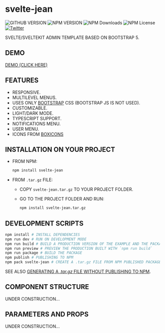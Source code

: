 # svelte-jean

![GITHUB VERSION](https://img.shields.io/github/package-json/v/joaquimnetocel/svelte-jean?label=github%20version&logo=github&color=lightgray) ![NPM VERSION](https://img.shields.io/npm/v/svelte-jean?color=red&logo=npm&label=npm%20version) ![NPM Downloads](https://img.shields.io/npm/dw/svelte-jean?color=red&label=npm%20downloads&logo=npm) ![NPM License](https://img.shields.io/npm/l/svelte-jean?color) [![Twitter](https://img.shields.io/twitter/follow/:twitterHandle.svg?style=social&label=@joaquimnetocel)](https://twitter.com/joaquimnetocel)

SVELTE/SVELTEKIT ADMIN TEMPLATE BASED ON BOOTSTRAP 5.

## DEMO

[DEMO (CLICK HERE)](https://www.google.com.br)

## FEATURES

* RESPONSIVE.
* MULTILEVEL MENUS.
* USES ONLY [BOOTSTRAP](https://getbootstrap.com/) CSS (BOOTSTRAP JS IS NOT USED).
* CUSTOMIZABLE.
* LIGHT/DARK MODE.
* TYPESCRIPT SUPPORT.
* NOTIFICATIONS MENU.
* USER MENU.
* ICONS FROM [BOXICONS](https://boxicons.com)

## INSTALLATION ON YOUR PROJECT

* FROM NPM:

  ```bash
  npm install svelte-jean
  ```

* FROM `.tar.gz` FILE:

  * COPY `svelte-jean.tar.gz` TO YOUR PROJECT FOLDER.

  * GO TO THE PROJECT FOLDER AND RUN:

    ```bash
    npm install svelte-jean.tar.gz
    ```

## DEVELOPMENT SCRIPTS

```bash
npm install # INSTALL DEPENDENCIES
npm run dev # RUN ON DEVELOPMENT MODE
npm run build # BUILD A PRODUCTION VERSION OF THE EXAMPLE AND THE PACKAGE
npm run preview # PREVIEW THE PRODUCTION BUILT WITH `npm run build`
npm run package # BUILD THE PACKAGE
npm publish # PUBLISHING TO NPM
npm pack svelte-jean # CREATE A .tar.gz FILE FROM NPM PUBLISHED PACKAGE
```

SEE ALSO [GENERATING A _.tar.gz_ FILE WITHOUT PUBLISHING TO NPM](./README%20(tar.gz).md).

## COMPONENT STRUCTURE

UNDER CONSTRUCTION...

## PARAMETERS AND PROPS

UNDER CONSTRUCTION...
